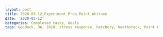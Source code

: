 ```yaml
---
layout: post
title: 2020-03-12_Experiment_Prep_Point_Whitney
date: '2020-03-12'
categories: Completed tasks, Goals
tags: Geoduck, OA, 2020, stress response, hatchery, heathstack, Point Whitney
---
```

